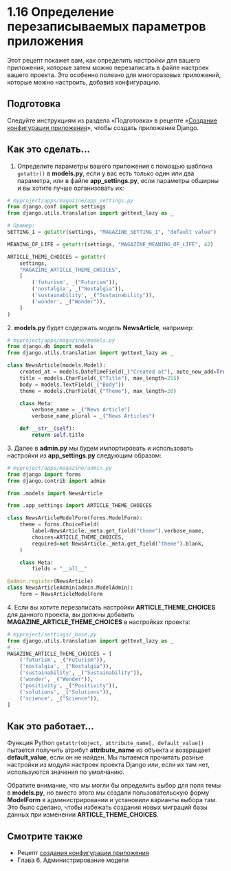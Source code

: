 # 1.16 Определение перезаписываемых параметров приложения

Этот рецепт покажет вам, как определить настройки для вашего приложения, которые затем можно перезаписать в файле настроек вашего проекта. Это особенно полезно для многоразовых приложений, которые можно настроить, добавив конфигурацию.

## Подготовка

Следуйте инструкциям из раздела «Подготовка» в рецепте «[Создание конфигурации приложения](1.15-sozdanie-konfiguracii-prilozheniya.md)», чтобы создать приложение Django.

## Как это сделать...

1. Определите параметры вашего приложения с помощью шаблона `getattr()` в **models.py**, если у вас есть только один или два параметра, или в файле **app\_settings.py**, если параметры обширны и вы хотите лучше организовать их:

```python
# myproject/apps/magazine/app_settings.py
from django.conf import settings
from django.utils.translation import gettext_lazy as _

# Пример:
SETTING_1 = getattr(settings, "MAGAZINE_SETTING_1", "default value")

MEANING_OF_LIFE = getattr(settings, "MAGAZINE_MEANING_OF_LIFE", 42)

ARTICLE_THEME_CHOICES = getattr(
    settings,
    "MAGAZINE_ARTICLE_THEME_CHOICES",
    [
        ('futurism', _("Futurism")),
        ('nostalgia', _("Nostalgia")),
        ('sustainability', _("Sustainability")),
        ('wonder', _("Wonder")),
    ]
)
```

2\. **models.py** будет содержать модель **NewsArticle**, например:

```python
# myproject/apps/magazine/models.py
from django.db import models
from django.utils.translation import gettext_lazy as _

class NewsArticle(models.Model):
    created_at = models.DateTimeField(_("Created at"), auto_now_add=True)
    title = models.CharField(_("Title"), max_length=255)
    body = models.TextField(_("Body"))
    theme = models.CharField(_("Theme"), max_length=20)

    class Meta:
        verbose_name = _("News Article")
        verbose_name_plural = _("News Articles")

    def __str__(self):
        return self.title
```

3\. Далее в **admin.py** мы будем импортировать и использовать настройки из **app\_settings.py** следующим образом:

```python
# myproject/apps/magazine/admin.py
from django import forms
from django.contrib import admin

from .models import NewsArticle

from .app_settings import ARTICLE_THEME_CHOICES

class NewsArticleModelForm(forms.ModelForm):
    theme = forms.ChoiceField(
        label=NewsArticle._meta.get_field("theme").verbose_name,
        choices=ARTICLE_THEME_CHOICES,
        required=not NewsArticle._meta.get_field("theme").blank,
    )

    class Meta:
        fields = "__all__"

@admin.register(NewsArticle)
class NewsArticleAdmin(admin.ModelAdmin):
    form = NewsArticleModelForm
```

4\. Если вы хотите перезаписать настройки **ARTICLE\_THEME\_CHOICES** для данного проекта, вы должны добавить **MAGAZINE\_ARTICLE\_THEME\_CHOICES** в настройках проекта:

```python
# myproject/settings/_base.py
from django.utils.translation import gettext_lazy as _
# ...
MAGAZINE_ARTICLE_THEME_CHOICES = [
    ('futurism', _("Futurism")),
    ('nostalgia', _("Nostalgia")),
    ('sustainability', _("Sustainability")),
    ('wonder', _("Wonder")),
    ('positivity', _("Positivity")),
    ('solutions', _("Solutions")),
    ('science', _("Science")),
]
```

## Как это работает...

Функция Python `getattr(object, attribute_name[, default_value])` пытается получить атрибут **attribute\_name** из объекта и возвращает **default\_value**, если он не найден. Мы пытаемся прочитать разные настройки из модуля настроек проекта Django или, если их там нет, используются значения по умолчанию.

Обратите внимание, что мы могли бы определить выбор для поля темы в **models.py**, но вместо этого мы создали пользовательскую форму **ModelForm** в администрировании и установили варианты выбора там. Это было сделано, чтобы избежать создания новых миграций базы данных при изменении **ARTICLE\_THEME\_CHOICES**.

## Смотрите также

* Рецепт [создания конфигурации приложения](1.15-sozdanie-konfiguracii-prilozheniya.md)
* Глава 6. Администрирование модели
